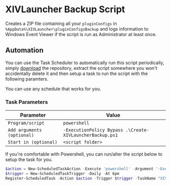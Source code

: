 XIVLauncher Backup Script
=========================

Creates a ZIP file containing all your `pluginConfigs` in `%AppData%\XIVLauncher\pluginConfigsBackup` and logs information to Windows Event Viewer if the script is run as Administrator at least once.

## Automation

You can use the Task Scheduler to automatically run this script periodically, simply [download](https://github.com/csh/xivlauncher-backup/archive/refs/heads/main.zip) the repository, extract the script somewhere you won't accidentally delete it and then setup a task to run the script with the following paramters. 

You can use any schedule that works for you.

### Task Parameters

|Parameter|Value|
|---------|-----|
|`Program/script`|`powershell`|
|`Add arguments (optional)`|`-ExecutionPolicy Bypass .\Create-XIVLauncherBackup.ps1`|
|`Start in (optional)`|`<script folder>`|

If you're comfortable with Powershell, you can run/alter the script below to setup the task for you.

```powershell
$action = New-ScheduledTaskAction -Execute 'powershell' -Argument '-ExecutionPolicy Bypass .\Create-XIVLauncherBackup.ps1' -WorkingDirectory '<script folder>'
$trigger = New-ScheduledTaskTrigger -Daily -At 6pm
Register-ScheduledTask -Action $action -Trigger $trigger -TaskName "XIVLauncher\Plugin Configuration Backup" -Description "Backup pluginConfigs folder."
```
